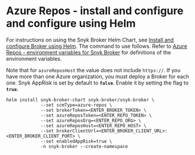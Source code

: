 # Azure Repos - install and configure and configure using Helm

For instructions on using the Snyk Broker Helm Chart, see [Install and configure Broker using Helm](../install-and-configure-broker-using-helm.md). The command to use follows. Refer to [Azure Repos - environment variables for Snyk Broker](azure-repos-environment-variables-for-snyk-broker.md) for definitions of the environment variables.

Note that for `azureReposHost` the value does not include `https://`. If you have more than one Azure organization, you must deploy a Broker for each one. Snyk AppRisk is set by default to **`false`**. Enable it by setting the flag to **`true`**.

```
helm install snyk-broker-chart snyk-broker/snyk-broker \
             --set scmType=azure-repos \
             --set brokerToken=<ENTER_BROKER_TOKEN> \
             --set azureReposToken=<ENTER_REPO_TOKEN> \
             --set azureReposOrg=<ENTER_REPO_ORG> \
             --set azureReposHost=<ENTER_REPO_HOST> \
             --set brokerClientUrl=<ENTER_BROKER_CLIENT_URL>:<ENTER_BROKER_CLIENT_PORT> \
             --set enabledAppRisk=true \
             -n snyk-broker --create-namespace
```

